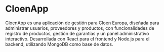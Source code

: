 # CloenApp
CloenApp es una aplicación de gestión para Cloen Europa, diseñada para administrar usuarios, proveedores y productos, con funcionalidades de registro de productos, gestión de garantías y un panel administrativo interactivo. Desarrollada con React para el frontend y Node.js para el backend, utilizando MongoDB como base de datos.
